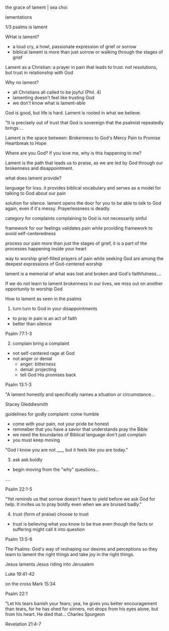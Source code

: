 the grace of lament | sea choi

lamentations

1/3 psalms is lament

WHat is lament?
- a loud cry, a howl, passionate expression of grief or sorrow
- biblical lament is more than just sorrow or walking through the stages of grief

Lament as a Christian:
a prayer in pain that leads to trust. not resolutions, but trust in relationship with God

Why no lament?
- all Christians all called to be joyful (Phil. 4)
- lamenting doesn't feel like trusting God
- we don't know what is lament-able

God is good, but life is hard. Lament is rooted in what we believe.

"It is precisely out of trust that God is sovereign that the psalmist repeatedly brings ...


Lament is the space between:
Brokenness to God's Mercy
Pain to Promise
Heartbreak to Hope

Where are you God?
If you love me, why is this happening to me?

Lament is the path that leads us to praise, as we are led by God through our brokenness and disappointment.



what does lament provide?

language for loss.
it provides biblical vocabulary and serves as a model for talking to God about our pain

solution for silence.
lament opens the door for you to be able to talk to God again, even if it's messy. Prayerlessness is deadly.

category for complaints
complaining to God is not necessarily sinful

framework for our feelings
validates pain while providing framework to avoid self-centeredness

process our pain
more than just the stages of grief, it is a part of the processes happening inside your heart

way to worship
grief-filled prayers of pain while seeking God are among the deepest expressions of God-centered worship


lament is a memorial of what was lost and broken and God's faithfulness....

If we do not learn to lament brokenness in our lives, we miss out on another opportunity to worship God


How to lament as seen in the psalms

1. turn
turn to God in your disappointments
- to pray in pain is an act of faith
- better than silence

Psalm 77:1-3

2. complain
bring a complaint
- not self-centered rage at God
- not anger or denial
  - anger: bitterness
  - denial: projecting
  - tell God His promises back

Psalm 13:1-3

"A lament honestly and specifically names a situation or circumstance...


Stacey Gleddiesmith

guidelines for godly complaint:
come humble
- come with your pain, not your pride
be honest
- remmeber that you have a savior that understands
pray the Bible
- we need the boundaries of Biblical language
don't just complain
- you must keep moving

"God I know you are not ___, but it feels like you are today."

3. ask 
ask boldly
- begin moving from the "why" questions...

....

Psalm 22:1-5

"Yet reminds us that sorrow doesn't have to yield before we ask God for help. It invites us to pray boldly even when we are bruised badly."

4. trust (form of praise)
choose to trust
- trust is believing what you know to be true even though the facts or suffering might call it into question

Psalm 13:5-6

The Psalms:
God's way of reshaping our desires and perceptions so they learn to lament the right things and take joy in the right things.

Jesus laments
Jesus riding into Jerusalem

Luke 19:41-42

on the cross
Mark 15:34

Psalm 22:1

"Let his tears banish your fears; yea, he gives you better encouragement than tears, for he has shed for sinners, not drops from his eyes alone, but from his heart. He died that...
Charles Spurgeon

Revelation 21:4-7
